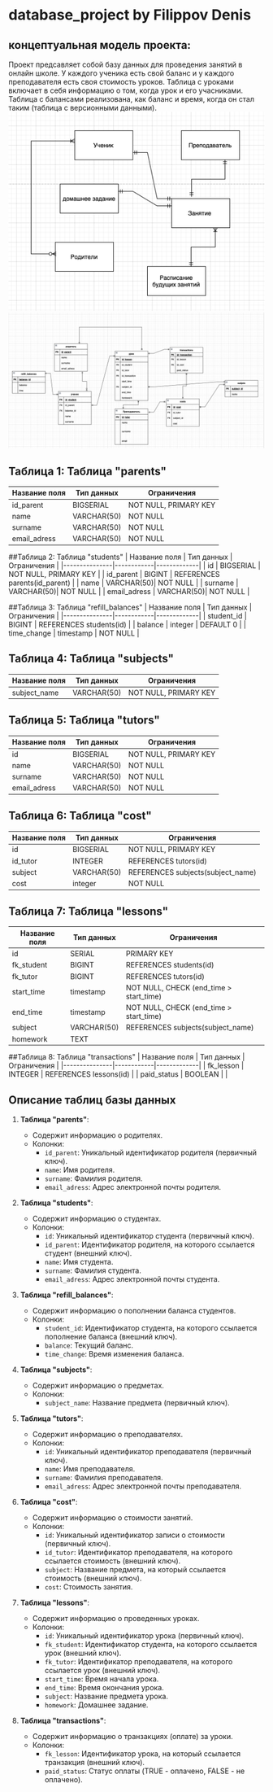 # database_project by Filippov Denis

## концептуальная модель проекта:
Проект предсавляет собой базу данных для проведения занятий в онлайн школе. У каждого ученика есть свой баланс и у каждого преподавателя есть своя стоимость уроков.
Таблица с уроками включает в себя информацию о том, когда урок и его учасниками. Таблица с балансами реализована, как баланс и время, когда он стал таким (таблица с версионными данными).
<img src="concept_model.png">
<img src="logic_model.png">


## Таблица 1: Таблица "parents"
| Название поля | Тип данных | Ограничения |
|---------------|------------|-------------|
| id_parent     | BIGSERIAL  | NOT NULL, PRIMARY KEY |
| name          | VARCHAR(50)| NOT NULL    |
| surname       | VARCHAR(50)| NOT NULL    |
| email_adress  | VARCHAR(50)| NOT NULL    |

##Таблица 2: Таблица "students"
| Название поля | Тип данных | Ограничения |
|---------------|------------|-------------|
| id            | BIGSERIAL  | NOT NULL, PRIMARY KEY |
| id_parent     | BIGINT     | REFERENCES parents(id_parent) |
| name          | VARCHAR(50)| NOT NULL    |
| surname       | VARCHAR(50)| NOT NULL    |
| email_adress  | VARCHAR(50)| NOT NULL    |

 ##Таблица 3: Таблица "refill_balances"
 | Название поля | Тип данных | Ограничения |
|---------------|------------|-------------|
| student_id    | BIGINT     | REFERENCES students(id) |
| balance       | integer    | DEFAULT 0   |
| time_change   | timestamp  | NOT NULL    |

## Таблица 4: Таблица "subjects"
| Название поля | Тип данных | Ограничения |
|---------------|------------|-------------|
| subject_name  | VARCHAR(50)| NOT NULL, PRIMARY KEY |
## Таблица 5: Таблица "tutors"
| Название поля | Тип данных | Ограничения |
|---------------|------------|-------------|
| id            | BIGSERIAL  | NOT NULL, PRIMARY KEY |
| name          | VARCHAR(50)| NOT NULL    |
| surname       | VARCHAR(50)| NOT NULL    |
| email_adress  | VARCHAR(50)| NOT NULL    |

## Таблица 6: Таблица "cost"
| Название поля | Тип данных | Ограничения |
|---------------|------------|-------------|
| id            | BIGSERIAL  | NOT NULL, PRIMARY KEY |
| id_tutor      | INTEGER    | REFERENCES tutors(id) |
| subject       | VARCHAR(50)| REFERENCES subjects(subject_name) |
| cost          | integer    | NOT NULL    |


## Таблица 7: Таблица "lessons"

| Название поля | Тип данных | Ограничения |
|---------------|------------|-------------|
| id            | SERIAL     | PRIMARY KEY |
| fk_student    | BIGINT     | REFERENCES students(id) |
| fk_tutor      | BIGINT     | REFERENCES tutors(id) |
| start_time    | timestamp  | NOT NULL, CHECK (end_time > start_time) |
| end_time      | timestamp  | NOT NULL, CHECK (end_time > start_time) |
| subject       | VARCHAR(50)| REFERENCES subjects(subject_name) |
| homework      | TEXT       |             |

##Таблица 8: Таблица "transactions"
| Название поля | Тип данных | Ограничения |
|---------------|------------|-------------|
| fk_lesson     | INTEGER    | REFERENCES lessons(id) |
| paid_status   | BOOLEAN    |             |



## Описание таблиц базы данных

1. **Таблица "parents"**:
   - Содержит информацию о родителях.
   - Колонки:
     - `id_parent`: Уникальный идентификатор родителя (первичный ключ).
     - `name`: Имя родителя.
     - `surname`: Фамилия родителя.
     - `email_adress`: Адрес электронной почты родителя.

2. **Таблица "students"**:
   - Содержит информацию о студентах.
   - Колонки:
     - `id`: Уникальный идентификатор студента (первичный ключ).
     - `id_parent`: Идентификатор родителя, на которого ссылается студент (внешний ключ).
     - `name`: Имя студента.
     - `surname`: Фамилия студента.
     - `email_adress`: Адрес электронной почты студента.

3. **Таблица "refill_balances"**:
   - Содержит информацию о пополнении баланса студентов.
   - Колонки:
     - `student_id`: Идентификатор студента, на которого ссылается пополнение баланса (внешний ключ).
     - `balance`: Текущий баланс.
     - `time_change`: Время изменения баланса.

4. **Таблица "subjects"**:
   - Содержит информацию о предметах.
   - Колонки:
     - `subject_name`: Название предмета (первичный ключ).

5. **Таблица "tutors"**:
   - Содержит информацию о преподавателях.
   - Колонки:
     - `id`: Уникальный идентификатор преподавателя (первичный ключ).
     - `name`: Имя преподавателя.
     - `surname`: Фамилия преподавателя.
     - `email_adress`: Адрес электронной почты преподавателя.

6. **Таблица "cost"**:
   - Содержит информацию о стоимости занятий.
   - Колонки:
     - `id`: Уникальный идентификатор записи о стоимости (первичный ключ).
     - `id_tutor`: Идентификатор преподавателя, на которого ссылается стоимость (внешний ключ).
     - `subject`: Название предмета, на который ссылается стоимость (внешний ключ).
     - `cost`: Стоимость занятия.

7. **Таблица "lessons"**:
   - Содержит информацию о проведенных уроках.
   - Колонки:
     - `id`: Уникальный идентификатор урока (первичный ключ).
     - `fk_student`: Идентификатор студента, на которого ссылается урок (внешний ключ).
     - `fk_tutor`: Идентификатор преподавателя, на которого ссылается урок (внешний ключ).
     - `start_time`: Время начала урока.
     - `end_time`: Время окончания урока.
     - `subject`: Название предмета урока.
     - `homework`: Домашнее задание.

8. **Таблица "transactions"**:
   - Содержит информацию о транзакциях (оплате) за уроки.
   - Колонки:
     - `fk_lesson`: Идентификатор урока, на который ссылается транзакция (внешний ключ).
     - `paid_status`: Статус оплаты (TRUE - оплачено, FALSE - не оплачено).

